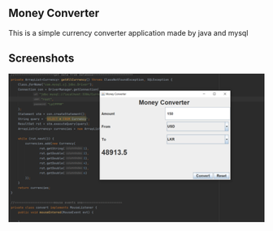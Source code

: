## Money Converter

This is a simple currency converter application made by java and mysql

## Screenshots

![](src/assets/1.png)

